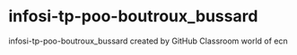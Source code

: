 # infosi-tp-poo-boutroux_bussard
infosi-tp-poo-boutroux_bussard created by GitHub Classroom
world of ecn
